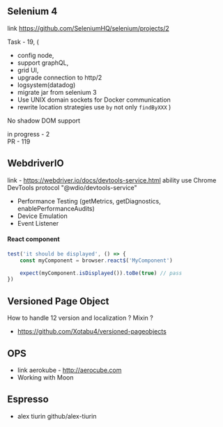 ## Selenium 4

link https://github.com/SeleniumHQ/selenium/projects/2

Task - 19, (
- config node, 
- support graphQL, 
- grid UI, 
- upgrade connection to http/2
- logsystem(datadog)
- migrate jar from selenium 3
- Use UNIX domain sockets for Docker communication
- rewrite location strategies use `by` not only `findByXXX`
)

No shadow DOM support 

in progress - 2  
PR - 119

## WebdriverIO
link - https://webdriver.io/docs/devtools-service.html
ability use  Chrome DevTools protocol "@wdio/devtools-service"
- Performance Testing (getMetrics, getDiagnostics, enablePerformanceAudits)
- Device Emulation
- Event Listener

#### React component 
```javascript
test('it should be displayed', () => {
    const myComponent = browser.react$('MyComponent')

    expect(myComponent.isDisplayed()).toBe(true) // pass
})
```

## Versioned Page Object

How to handle 12 version and localization ? Mixin ?
- https://github.com/Xotabu4/versioned-pageobjects

## OPS
- link aerokube - http://aerocube.com
- Working with Moon

## Espresso
- alex tiurin github/alex-tiurin
